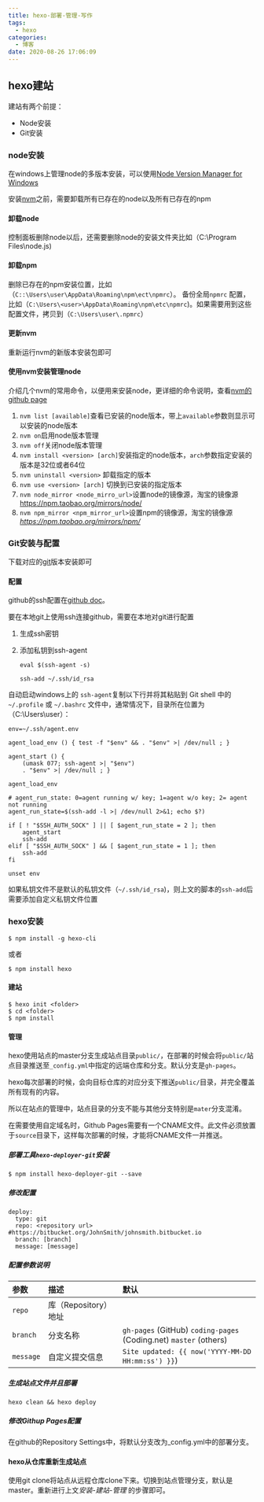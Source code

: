 ```yaml
---
title: hexo-部署-管理-写作
tags:
  - hexo
categories:
  - 博客
date: 2020-08-26 17:06:09
---
```



## hexo建站

建站有两个前提：

* Node安装
* Git安装

### node安装

在windows上管理node的多版本安装，可以使用[Node Version Manager for Windows](https://github.com/coreybutler/nvm-windows "nvm")

安装[nvm](https://github.com/coreybutler/nvm-windows)之前，需要卸载所有已存在的node以及所有已存在的npm

#### 卸载node

控制面板删除node以后，还需要删除node的安装文件夹比如（C:\Program Files\node.js)

#### 卸载npm

删除已存在的npm安装位置，比如（`C::\Users\user\AppData\Roaming\npm\ect\npmrc`）。
备份全局`npmrc` 配置，比如（`C:\Users\<user>\AppData\Roaming\npm\etc\npmrc`)。如果需要用到这些配置文件，拷贝到（`C:\Users\user\.npmrc`）

#### 更新nvm

重新运行nvm的新版本安装包即可

#### 使用nvm安装管理node

介绍几个nvm的常用命令，以便用来安装node，更详细的命令说明，查看[nvm的github page](https://github.com/coreybutler/nvm-windows)

1. `nvm list [available]`查看已安装的node版本，带上`available`参数则显示可以安装的node版本
2. `nvm on`启用node版本管理
3. `nvm off`关闭node版本管理
4. `nvm install <version> [arch]`安装指定的node版本，`arch`参数指定安装的版本是32位或者64位
5. `nvm uninstall <version>` 卸载指定的版本
6. `nvm use <version> [arch]` 切换到已安装的指定版本
7. `nvm node_mirror <node_mirro_url>`设置node的镜像源，淘宝的镜像源<https://npm.taobao.org/mirrors/node/>
8. `nvm npm_mirror <npm_mirror_url>`设置npm的镜像源，淘宝的镜像源*https://npm.taobao.org/mirrors/npm/*

### Git安装与配置

下载对应的[git](https://git-scm.com/)版本安装即可

#### 配置

github的ssh配置在[github doc](https://docs.github.com/cn/github/authenticating-to-github/connecting-to-github-with-ssh)。

要在本地git上使用ssh连接github，需要在本地对git进行配置

1. 生成ssh密钥

2. 添加私钥到ssh-agent

   ```
   eval $(ssh-agent -s)
   
   ssh-add ~/.ssh/id_rsa
   ```

自动启动windows上的 `ssh-agent`复制以下行并将其粘贴到 Git shell 中的 `~/.profile` 或 `~/.bashrc` 文件中，通常情况下，目录所在位置为（C:\Users\user）：

```
env=~/.ssh/agent.env

agent_load_env () { test -f "$env" && . "$env" >| /dev/null ; }

agent_start () {
    (umask 077; ssh-agent >| "$env")
    . "$env" >| /dev/null ; }

agent_load_env

# agent_run_state: 0=agent running w/ key; 1=agent w/o key; 2= agent not running
agent_run_state=$(ssh-add -l >| /dev/null 2>&1; echo $?)

if [ ! "$SSH_AUTH_SOCK" ] || [ $agent_run_state = 2 ]; then
    agent_start
    ssh-add
elif [ "$SSH_AUTH_SOCK" ] && [ $agent_run_state = 1 ]; then
    ssh-add
fi

unset env
```

如果私钥文件不是默认的私钥文件（`~/.ssh/id_rsa`)，则上文的脚本的`ssh-add`后需要添加自定义私钥文件位置

### hexo安装

```
$ npm install -g hexo-cli
```

或者

```
$ npm install hexo
```

#### 建站

```
$ hexo init <folder>
$ cd <folder>
$ npm install
```

#### 管理

hexo使用站点的master分支生成站点目录`public/`，在部署的时候会将`public/`站点目录推送至`_config.yml`中指定的远端仓库和分支。默认分支是`gh-pages`。

hexo每次部署的时候，会向目标仓库的对应分支下推送`public/`目录，并完全覆盖所有现有的内容。

所以在站点的管理中，站点目录的分支不能与其他分支特别是`mater`分支混淆。

在需要使用自定域名时，Github Pages需要有一个CNAME文件。此文件必须放置于`source`目录下，这样每次部署的时候，才能将CNAME文件一并推送。

##### 部署工具`hexo-deployer-git`安装

```
$ npm install hexo-deployer-git --save
```

##### 修改配置

```
deploy:
  type: git
  repo: <repository url> #https://bitbucket.org/JohnSmith/johnsmith.bitbucket.io
  branch: [branch]
  message: [message]
```

##### 配置参数说明

| 参数      | 描述                 | 默认                                                         |
| :-------- | :------------------- | :----------------------------------------------------------- |
| `repo`    | 库（Repository）地址 |                                                              |
| `branch`  | 分支名称             | `gh-pages` (GitHub) `coding-pages` (Coding.net) `master` (others) |
| `message` | 自定义提交信息       | `Site updated: {{ now('YYYY-MM-DD HH:mm:ss') }}`)            |

##### 生成站点文件并且部署

```
hexo clean && hexo deploy
```

##### 修改Githup Pages配置

在github的Repository Settings中，将默认分支改为_config.yml中的部署分支。

#### hexo从仓库重新生成站点

使用git clone将站点从远程仓库clone下来。切换到站点管理分支，默认是master。重新进行上文*安装-建站-管理* 的步骤即可。

